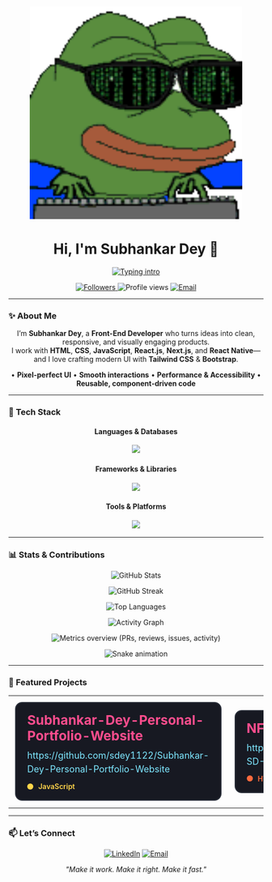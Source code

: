 <!-- Banner -->
<p align="center">
  <img src="assets/banner.gif" alt="Banner" width="420">
</p>

<h1 align="center">Hi, I'm <b>Subhankar Dey</b> 👋</h1>

<!-- Typing intro -->
<p align="center">
  <a href="https://readme-typing-svg.demolab.com?font=Fira+Code&pause=1200&center=true&vCenter=true&width=720&lines=I am a Front-End+Developer;">
    <img src="https://readme-typing-svg.demolab.com?font=Fira+Code&pause=1200&center=true&vCenter=true&width=720&lines=I am a Front-End+Developer;" alt="Typing intro">
  </a>
</p>

<!-- Badges / counters -->
<p align="center">
  <a href="https://github.com/sdey1122?tab=followers">
    <img src="https://img.shields.io/github/followers/sdey1122?label=Followers&style=for-the-badge" alt="Followers">
  </a>
  <img src="https://komarev.com/ghpvc/?username=sdey1122&style=for-the-badge&color=0A66C2" alt="Profile views">
  <a href="mailto:subhankardey1122@gmail.com">
    <img src="https://img.shields.io/badge/Contact-Email-EA4335?style=for-the-badge&logo=gmail&logoColor=white" alt="Email">
  </a>
</p>

---

### ✨ About Me
<p align="center">
I’m <b>Subhankar Dey</b>, a <b>Front-End Developer</b> who turns ideas into clean, responsive, and visually engaging products.<br/>
I work with <b>HTML</b>, <b>CSS</b>, <b>JavaScript</b>, <b>React.js</b>, <b>Next.js</b>, and <b>React Native</b>—and I love crafting modern UI with <b>Tailwind CSS</b> &amp; <b>Bootstrap</b>.
</p>

<p align="center">
• <b>Pixel-perfect UI</b> • <b>Smooth interactions</b> • <b>Performance & Accessibility</b> • <b>Reusable, component-driven code</b>
</p>

---

### 🧰 Tech Stack

<h4 align="center">Languages & Databases</h4>
<p align="center">
  <img src="https://skillicons.dev/icons?i=html,css,js,ts,mongodb&perline=10" />
</p>

<h4 align="center">Frameworks & Libraries</h4>
<p align="center">
  <!-- skillicons uses 'nextjs' (not 'next'); React Native isn't supported as an icon -->
  <img src="https://skillicons.dev/icons?i=react,nextjs,redux,tailwind,bootstrap,materialui,styledcomponents&perline=10" />
</p>

<h4 align="center">Tools & Platforms</h4>
<p align="center">
  <img src="https://skillicons.dev/icons?i=git,github,vscode,figma,linux&perline=10" />
</p>

---

### 📊 Stats & Contributions

<p align="center">
  <picture>
    <source srcset="https://github-readme-stats.vercel.app/api?username=sdey1122&show_icons=true&hide_border=true&rank_icon=github&theme=github_dark">
    <img src="https://github-readme-stats.vercel.app/api?username=sdey1122&show_icons=true&hide_border=true&rank_icon=github" alt="GitHub Stats">
  </picture>
</p>

<p align="center">
  <picture>
    <source srcset="https://streak-stats.demolab.com?user=sdey1122&hide_border=true&theme=dark">
    <img src="https://streak-stats.demolab.com?user=sdey1122&hide_border=true" alt="GitHub Streak">
  </picture>
</p>

<p align="center">
  <picture>
    <source srcset="https://github-readme-stats.vercel.app/api/top-langs/?username=sdey1122&layout=compact&hide_border=true&theme=github_dark">
    <img src="https://github-readme-stats.vercel.app/api/top-langs/?username=sdey1122&layout=compact&hide_border=true" alt="Top Languages">
  </picture>
</p>

<!-- Activity graph -->
<p align="center">
  <img src="https://github-readme-activity-graph.vercel.app/graph?username=sdey1122&hide_border=true&radius=8&bg_color=0d1117&color=58a6ff&line=58a6ff&point=1f6feb" alt="Activity Graph">
</p>

<!-- Metrics dashboard — PRs, reviews, issues, etc. (generated by metrics.yml) -->
<p align="center">
  <img src="https://raw.githubusercontent.com/sdey1122/sdey1122/metrics/metrics.svg" alt="Metrics overview (PRs, reviews, issues, activity)">
</p>

<!-- Snake contribution animation (generated by snake.yml) -->
<p align="center">
  <img src="https://raw.githubusercontent.com/sdey1122/sdey1122/output/github-contribution-grid-snake-dark.svg" alt="Snake animation">
</p>

---

### 🌟 Featured Projects

<div align="center">

<table>
  <tr>
    <!-- CARD 1 -->
    <td width="48%" align="center">
      <div style="background:#171922;border:2px solid #2a2f3a;border-radius:14px;padding:18px 22px;margin:10px 6px;text-align:left;max-width:680px;">
        <h3 style="margin:0 0 10px;font-size:26px;color:#ff4d8d;">Subhankar-Dey-Personal-Portfolio-Website</h3>
        <p style="margin:0 0 12px;font-size:18px;line-height:1.5;">
          <a href="https://github.com/sdey1122/Subhankar-Dey-Personal-Portfolio-Website" style="color:#7ee7ff;text-decoration:none;">
            https://github.com/sdey1122/Subhankar-Dey-Personal-Portfolio-Website
          </a>
        </p>
        <div style="display:flex;align-items:center;gap:10px;color:#ffd54a;font-weight:600;">
          <span style="height:12px;width:12px;background:#ffd54a;border-radius:50%;display:inline-block;"></span>
          <span>JavaScript</span>
        </div>
      </div>
    </td>
    <!-- CARD 2 -->
    <td width="48%" align="center">
      <div style="background:#171922;border:2px solid #2a2f3a;border-radius:14px;padding:18px 22px;margin:10px 6px;text-align:left;max-width:680px;">
        <h3 style="margin:0 0 10px;font-size:26px;color:#ff4d8d;">
          NFTX-SD-CODE
          <span style="font-size:18px;font-weight:600;"> ·
            <a href="https://sdey1122.github.io/NFTX-SD-CODE/" style="color:#7ee7ff;text-decoration:none;">Live</a>
          </span>
        </h3>
        <p style="margin:0 0 12px;font-size:18px;line-height:1.5;">
          <a href="https://github.com/sdey1122/NFTX-SD-CODE" style="color:#7ee7ff;text-decoration:none;">
            https://github.com/sdey1122/NFTX-SD-CODE
          </a>
        </p>
        <div style="display:flex;align-items:center;gap:10px;color:#ff6a3d;font-weight:600;">
          <span style="height:12px;width:12px;background:#ff6a3d;border-radius:50%;display:inline-block;"></span>
          <span>HTML</span>
        </div>
      </div>
    </td>
  </tr>
</table>

</div>


---

### 📫 Let’s Connect
<p align="center">
  <a href="https://www.linkedin.com/in/subhankar-dey-154051189/"><img src="https://img.shields.io/badge/LinkedIn-0A66C2?style=for-the-badge&logo=linkedin&logoColor=white" alt="LinkedIn"></a>
  <a href="mailto:subhankardey1122@gmail.com"><img src="https://img.shields.io/badge/Email-EA4335?style=for-the-badge&logo=gmail&logoColor=white" alt="Email"></a>
</p>

<p align="center"><i>"Make it work. Make it right. Make it fast."</i></p>
